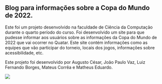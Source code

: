 ## Blog para informações sobre a Copa do Mundo de 2022.

Este foi um projeto desenvolvido na faculdade de Ciência da Computação durante o quarto período do curso.
Foi desenvolvido um site para que pudesse informar aos usuários sobre as informações da Copa do Mundo de 2022 que vai ocorrer no Quatar.
Este site contém informações como as equipes que vão participar do torneio, locais dos jogos, informações sobre acessibilidade, etc.

Este projeto foi desenvolvido por Augusto César, João Paulo Vaz, Luiz Fernando Borges, Mateus Corrêa e Matheus Eduardo.


<img src="gif.gif">
